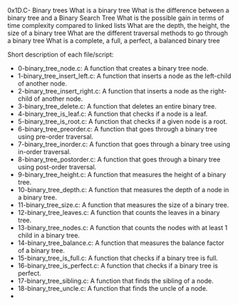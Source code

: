0x1D.C- Binary trees
What is a binary tree
What is the difference between a binary tree and a Binary Search Tree
What is the possible gain in terms of time complexity compared to linked lists
What are the depth, the height, the size of a binary tree
What are the different traversal methods to go through a binary tree
What is a complete, a full, a perfect, a balanced binary tree

Short description of each file/script:
+ 0-binary_tree_node.c: A function that creates a binary tree node.
+ 1-binary_tree_insert_left.c: A function that inserts a node as the left-child of another node.
+ 2-binary_tree_insert_right.c: A function that inserts a node as the right-child of another node.
+ 3-binary_tree_delete.c: A function that deletes an entire binary tree.
+ 4-binary_tree_is_leaf.c: A function that checks if a node is a leaf.
+ 5-binary_tree_is_root.c: A function that checks if a given node is a root.
+ 6-binary_tree_preorder.c: A function that goes through a binary tree using pre-order traversal.
+ 7-binary_tree_inorder.c: A function that goes through a binary tree using in-order traversal.
+ 8-binary_tree_postorder.c: A function that goes through a binary tree using post-order traversal.
+ 9-binary_tree_height.c: A function that measures the height of a binary tree.
+ 10-binary_tree_depth.c: A function that measures the depth of a node in a binary tree.
+ 11-binary_tree_size.c: A function that measures the size of a binary tree.
+ 12-binary_tree_leaves.c: A function that counts the leaves in a binary tree.
+ 13-binary_tree_nodes.c: A function that counts the nodes with at least 1 child in a binary tree.
+ 14-binary_tree_balance.c: A function that measures the balance factor of a binary tree.
+ 15-binary_tree_is_full.c: A function that checks if a binary tree is full.
+ 16-binary_tree_is_perfect.c: A  function that checks if a binary tree is perfect.
+ 17-binary_tree_sibling.c: A function that finds the sibling of a node.
+ 18-binary_tree_uncle.c: A function that finds the uncle of a node.
+

